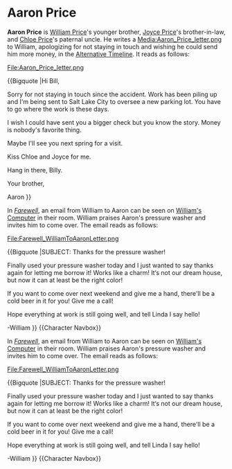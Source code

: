 #  Aaron Price 

**Aaron Price** is [William Price](william_price.md)'s younger brother, [Joyce Price](joyce_price.md)'s brother-in-law, and [Chloe Price](chloe_price.md)'s paternal uncle. He writes a [Media:Aaron_Price_letter.png](letter.md) to William, apologizing for not staying in touch and wishing he could send him more money, in the [Alternative Timeline](alternative_timeline.md). It reads as follows:

[File:Aaron_Price_letter.png](thumb.md)

{{Bigquote 
|Hi Bill,

Sorry for not staying in touch since the accident.
Work has been piling up and I'm being sent to Salt Lake City
to oversee a new parking lot. You have to go where the work is these days.

I wish I could have sent you a bigger check but you know the story. Money is nobody's favorite thing.

Maybe I'll see you next spring for a visit.

Kiss Chloe and Joyce for me.

Hang in there, Billy.

Your brother,

Aaron
}}

In *[Farewell](farewell.md)*, an email from William to Aaron can be seen on [William's Computer](william_and_joyce_s_computer.md) in their room. William praises Aaron's pressure washer and invites him to come over. The email reads as follows:

[File:Farewell_WilliamToAaronLetter.png](thumb.md)

{{Bigquote
|SUBJECT: Thanks for the pressure washer!

Finally used your pressure washer today and I just wanted to say thanks again for letting me borrow it! Works like a charm! It‘s not our dream house, but now it can at least be the right color!

If you want to come over next weekend and give me a hand, there'll be a cold beer in it for you! Give me a call!

Hope everything at work is still going well, and tell Linda I say hello!

-William
}}
{{Character Navbox}}

In *[Farewell](farewell.md)*, an email from William to Aaron can be seen on [William's Computer](william_and_joyce_s_computer.md) in their room. William praises Aaron's pressure washer and invites him to come over. The email reads as follows:

[File:Farewell_WilliamToAaronLetter.png](thumb.md)

{{Bigquote
|SUBJECT: Thanks for the pressure washer!

Finally used your pressure washer today and I just wanted to say thanks again for letting me borrow it! Works like a charm! It‘s not our dream house, but now it can at least be the right color!

If you want to come over next weekend and give me a hand, there'll be a cold beer in it for you! Give me a call!

Hope everything at work is still going well, and tell Linda I say hello!

-William
}}
{{Character Navbox}}

